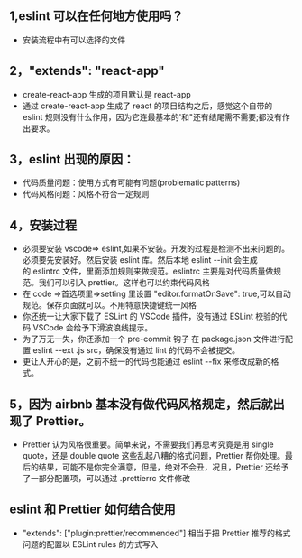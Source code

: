 <!--
 * @Description: Eslint
 * @Author: xiao.zhang
 * @Date: 2020-09-29 10:49:18
 * @LastEditors: xiao.zhang
 * @LastEditTime: 2020-09-30 10:23:14
-->

## 1,eslint 可以在任何地方使用吗？

- 安装流程中有可以选择的文件

## 2，"extends": "react-app"

- create-react-app 生成的项目默认是 react-app
- 通过 create-react-app 生成了 react 的项目结构之后，感觉这个自带的 eslint 规则没有什么作用，因为它连最基本的'和"还有结尾需不需要;都没有作出要求。

## 3，eslint 出现的原因：

- 代码质量问题：使用方式有可能有问题(problematic patterns)
- 代码风格问题：风格不符合一定规则

## 4，安装过程

- 必须要安装 vscode=> eslint,如果不安装。开发的过程是检测不出来问题的。必须要先安装好。然后安装 eslint 库。然后本地 eslint --init
  会生成的.eslintrc 文件，里面添加规则来做规范。eslintrc 主要是对代码质量做规范。我们可以引入 prettier。这样也可以约束代码风格
- 在 code =>首选项里=>setting 里设置 "editor.formatOnSave": true,可以自动规范。保存页面就可以。不用特意快捷键统一风格
- 你还统一让大家下载了 ESLint 的 VSCode 插件，没有通过 ESLint 校验的代码 VSCode 会给予下滑波浪线提示。
- 为了万无一失，你还添加一个 pre-commit 钩子 在 package.json 文件进行配置 eslint --ext .js src，确保没有通过 lint 的代码不会被提交。
- 更让人开心的是，之前不统一的代码也能通过 eslint --fix 来修改成新的格式。

## 5，因为 airbnb 基本没有做代码风格规定，然后就出现了 Prettier。

- Prettier 认为风格很重要。简单来说，不需要我们再思考究竟是用 single quote，还是 double quote 这些乱起八糟的格式问题，Prettier 帮你处理。最后的结果，可能不是你完全满意，但是，绝对不会丑，况且，Prettier 还给予了一部分配置项，可以通过 .prettierrc 文件修改

## eslint 和 Prettier 如何结合使用

- "extends": ["plugin:prettier/recommended"]
  相当于把 Prettier 推荐的格式问题的配置以 ESLint rules 的方式写入
